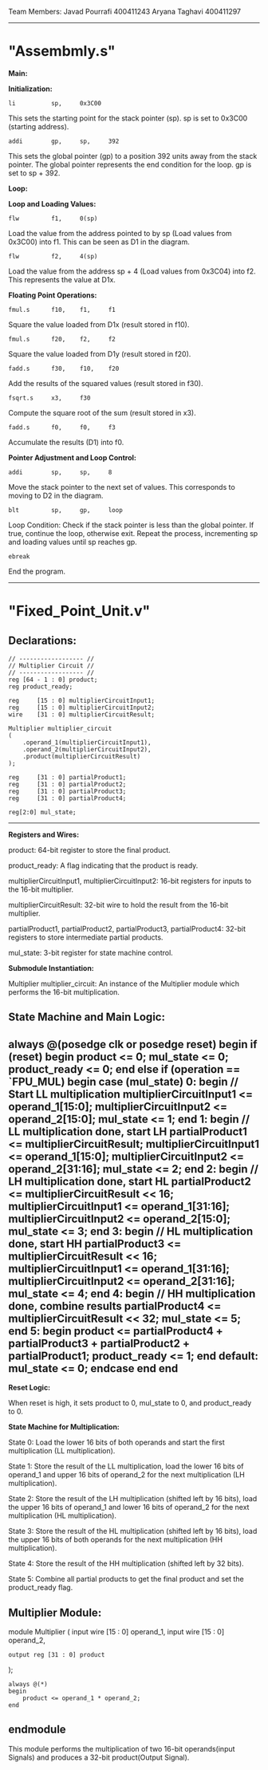 Team Members:
Javad Pourrafi      400411243
Aryana Taghavi      400411297
_______________________________________________________________________________________________________________________________________________
# "Assembmly.s"

**Main:**

**Initialization:**

    li          sp,     0x3C00

This sets the starting point for the stack pointer (sp). sp is set to 0x3C00 (starting address).

    addi        gp,     sp,     392

This sets the global pointer (gp) to a position 392 units away from the stack pointer. The global pointer represents the end condition for the loop. gp is set to sp + 392.

**Loop:**            

**Loop and Loading Values:**

    flw         f1,     0(sp)

Load the value from the address pointed to by sp (Load values from 0x3C00) into f1. This can be seen as D1 in the diagram.

    flw         f2,     4(sp)

Load the value from the address sp + 4 (Load values from 0x3C04) into f2. This represents the value at D1x.

**Floating Point Operations:**

    fmul.s      f10,    f1,     f1

Square the value loaded from D1x (result stored in f10).

    fmul.s      f20,    f2,     f2

Square the value loaded from D1y (result stored in f20).

    fadd.s      f30,    f10,    f20

Add the results of the squared values (result stored in f30).

    fsqrt.s     x3,     f30

Compute the square root of the sum (result stored in x3).

    fadd.s      f0,     f0,     f3

Accumulate the results (D1) into f0.


**Pointer Adjustment and Loop Control:**    

    addi        sp,     sp,     8

Move the stack pointer to the next set of values. This corresponds to moving to D2 in the diagram.

    blt         sp,     gp,     loop

Loop Condition: Check if the stack pointer is less than the global pointer. If true, continue the loop, otherwise exit. Repeat the process, incrementing sp and loading values until sp reaches gp.

    ebreak

End the program.
_________________________________________________________________________________________________________________________________________________________________________
# "Fixed_Point_Unit.v"

**Declarations:**
-------------------------------------------------
    // ------------------ //
    // Multiplier Circuit //
    // ------------------ //   
    reg [64 - 1 : 0] product;
    reg product_ready;

    reg     [15 : 0] multiplierCircuitInput1;
    reg     [15 : 0] multiplierCircuitInput2;
    wire    [31 : 0] multiplierCircuitResult;

    Multiplier multiplier_circuit
    (
        .operand_1(multiplierCircuitInput1),
        .operand_2(multiplierCircuitInput2),
        .product(multiplierCircuitResult)
    );

    reg     [31 : 0] partialProduct1;
    reg     [31 : 0] partialProduct2;
    reg     [31 : 0] partialProduct3;
    reg     [31 : 0] partialProduct4;
    
    reg[2:0] mul_state;
-------------------------------------------------

**Registers and Wires:**

product: 64-bit register to store the final product.

product_ready: A flag indicating that the product is ready.

multiplierCircuitInput1, multiplierCircuitInput2: 16-bit registers for inputs to the 16-bit multiplier.

multiplierCircuitResult: 32-bit wire to hold the result from the 16-bit multiplier.

partialProduct1, partialProduct2, partialProduct3, partialProduct4: 32-bit registers to store intermediate partial products.

mul_state: 3-bit register for state machine control.

**Submodule Instantiation:**

Multiplier multiplier_circuit: An instance of the Multiplier module which performs the 16-bit multiplication.

**State Machine and Main Logic:**
-------------------------------------------------
always @(posedge clk or posedge reset)
    begin
        if (reset) begin
            product <= 0;
            mul_state <= 0;
            product_ready <= 0;
        end else if (operation == `FPU_MUL) begin
            case (mul_state)
                0: begin // Start LL multiplication
                    multiplierCircuitInput1 <= operand_1[15:0];
                    multiplierCircuitInput2 <= operand_2[15:0];
                    mul_state <= 1;
                end
                1: begin // LL multiplication done, start LH
                    partialProduct1 <= multiplierCircuitResult;
                    multiplierCircuitInput1 <= operand_1[15:0];
                    multiplierCircuitInput2 <= operand_2[31:16];
                    mul_state <= 2;
                end
                2: begin // LH multiplication done, start HL
                    partialProduct2 <= multiplierCircuitResult << 16;
                    multiplierCircuitInput1 <= operand_1[31:16];
                    multiplierCircuitInput2 <= operand_2[15:0];
                    mul_state <= 3;
                end
                3: begin // HL multiplication done, start HH
                    partialProduct3 <= multiplierCircuitResult << 16;
                    multiplierCircuitInput1 <= operand_1[31:16];
                    multiplierCircuitInput2 <= operand_2[31:16];
                    mul_state <= 4;
                end
                4: begin // HH multiplication done, combine results
                    partialProduct4 <= multiplierCircuitResult << 32;
                    mul_state <= 5;
                end
                5: begin 
                    product <= partialProduct4 + partialProduct3 + partialProduct2 + partialProduct1;
                    product_ready <= 1;
                end
                default: mul_state <= 0;
            endcase
        end
    end
-------------------------------------------------
**Reset Logic:**

When reset is high, it sets product to 0, mul_state to 0, and product_ready to 0.

**State Machine for Multiplication:**

State 0: Load the lower 16 bits of both operands and start the first multiplication (LL multiplication).

State 1: Store the result of the LL multiplication, load the lower 16 bits of operand_1 and upper 16 bits of operand_2 for the next multiplication (LH multiplication).

State 2: Store the result of the LH multiplication (shifted left by 16 bits), load the upper 16 bits of operand_1 and lower 16 bits of operand_2 for the next multiplication (HL multiplication).

State 3: Store the result of the HL multiplication (shifted left by 16 bits), load the upper 16 bits of both operands for the next multiplication (HH multiplication).

State 4: Store the result of the HH multiplication (shifted left by 32 bits).

State 5: Combine all partial products to get the final product and set the product_ready flag.

**Multiplier Module:**
-------------------------------------------------
module Multiplier
(
    input wire [15 : 0] operand_1,
    input wire [15 : 0] operand_2,

    output reg [31 : 0] product
);

    always @(*)
    begin
        product <= operand_1 * operand_2;
    end
endmodule
-------------------------------------------------
This module performs the multiplication of two 16-bit operands(input Signals) and produces a 32-bit product(Output Signal).